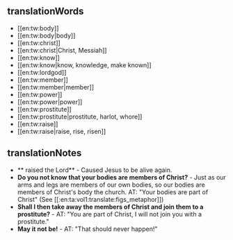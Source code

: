 ## translationWords

* [[en:tw:body]]
* [[en:tw:body|body]]
* [[en:tw:christ]]
* [[en:tw:christ|Christ, Messiah]]
* [[en:tw:know]]
* [[en:tw:know|know, knowledge, make known]]
* [[en:tw:lordgod]]
* [[en:tw:member]]
* [[en:tw:member|member]]
* [[en:tw:power]]
* [[en:tw:power|power]]
* [[en:tw:prostitute]]
* [[en:tw:prostitute|prostitute, harlot, whore]]
* [[en:tw:raise]]
* [[en:tw:raise|raise, rise, risen]]

## translationNotes

* ** raised the Lord** - Caused Jesus to be alive again.
* **Do you not know that your bodies are members of Christ?** - Just as our arms and legs are members of our own bodies, so our bodies are members of Christ's body the church. AT: "Your bodies are part of Christ" (See [[:en:ta:vol1:translate:figs_metaphor]])
* **Shall I then take away the members of Christ and join them to a prostitute?** - AT: "You are part of Christ, I will not join you with a prostitute."
* **May it not be!** - AT: "That should never happen!"
